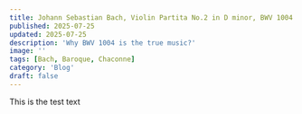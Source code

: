 ```yaml
---
title: Johann Sebastian Bach, Violin Partita No.2 in D minor, BWV 1004
published: 2025-07-25
updated: 2025-07-25
description: 'Why BWV 1004 is the true music?'
image: ''
tags: [Bach, Baroque, Chaconne]
category: 'Blog'
draft: false 
---
```


This is the test text